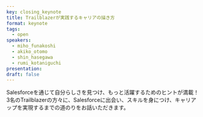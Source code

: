 ```yaml
---
key: closing_keynote
title: Trailblazerが実践するキャリアの描き方
format: keynote
tags:
  - open
speakers:
  - miho_funakoshi
  - akiko_otomo
  - shin_hasegawa
  - rumi_kotaniguchi
presentation: 
draft: false
---
```

Salesforceを通じて自分らしさを見つけ、もっと活躍するためのヒントが満載！ 3名のTrailblazerの方々に、Salesforceに出会い、スキルを身につけ、キャリアップを実現するまでの道のりをお話いただきます。 